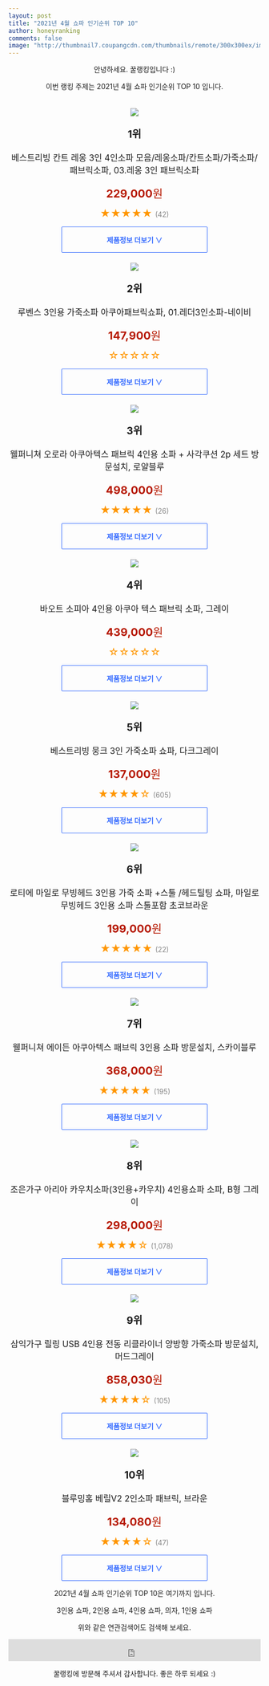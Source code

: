 ```yaml
--- 
layout: post 
title: "2021년 4월 쇼파 인기순위 TOP 10" 
author: honeyranking 
comments: false 
image: "http://thumbnail7.coupangcdn.com/thumbnails/remote/300x300ex/image/vendor_inventory/3b93/eae16d3fb130d363f93be1add75f90d2ae96186b313ef8202142b8b53b51.png" 
--- 
```

<p style="text-align: center;">안녕하세요. 꿀랭킹입니다 :)</p> <p style="text-align: center;">이번 랭킹 주제는 2021년 4월 쇼파 인기순위 TOP 10 입니다.</p><center><img src="http://thumbnail7.coupangcdn.com/thumbnails/remote/300x300ex/image/vendor_inventory/3b93/eae16d3fb130d363f93be1add75f90d2ae96186b313ef8202142b8b53b51.png" style="margin-top:20px" /></center> <p style="text-align: center; font-size: 20px"><b>1위</b></p> <p style="text-align: center; font-size: 17px">베스트리빙 칸트 레옹 3인 4인소파 모음/레옹소파/칸트소파/가죽소파/패브릭소파, 03.레옹 3인 패브릭소파</p> <p style="text-align: center;"><span style="color: #b61800; font-size: 22px;"><b>229,000</b>원</span></p> <p style="text-align: center;"><span style="color: #ff9600; font-size: 20px;">★★★★★ </span><span style="color: #878787;">(42)</span></p> <center><a href="https://coupa.ng/bVlIlY"> <div style="font-size: 14px; display: inline-block; padding: 15px 90px; color: #346aff; border-radius: 2px; border: 1px solid #346aff; cursor: pointer;"><b>제품정보 더보기 &or;</b></div> </a></center><center><img src="http://thumbnail10.coupangcdn.com/thumbnails/remote/300x300ex/image/vendor_inventory/dc63/0b8ec7dbde1b316b824032959a7f061d303b0741a41341ca2a4dd01fff93.jpg" style="margin-top:20px" /></center> <p style="text-align: center; font-size: 20px"><b>2위</b></p> <p style="text-align: center; font-size: 17px">루벤스 3인용 가죽소파 아쿠아패브릭쇼파, 01.레더3인소파-네이비</p> <p style="text-align: center;"><span style="color: #b61800; font-size: 22px;"><b>147,900</b>원</span></p> <p style="text-align: center;"><span style="color: #ff9600; font-size: 20px;">☆☆☆☆☆ </span><span style="color: #878787;"></span></p> <center><a href="https://coupa.ng/bVlIlZ"> <div style="font-size: 14px; display: inline-block; padding: 15px 90px; color: #346aff; border-radius: 2px; border: 1px solid #346aff; cursor: pointer;"><b>제품정보 더보기 &or;</b></div> </a></center><center><img src="http://thumbnail9.coupangcdn.com/thumbnails/remote/300x300ex/image/retail/images/246999697234809-6c9a1efb-1562-498a-8022-883af958dc28.jpg" style="margin-top:20px" /></center> <p style="text-align: center; font-size: 20px"><b>3위</b></p> <p style="text-align: center; font-size: 17px">웰퍼니쳐 오로라 아쿠아텍스 패브릭 4인용 소파 + 사각쿠션 2p 세트 방문설치, 로얄블루</p> <p style="text-align: center;"><span style="color: #b61800; font-size: 22px;"><b>498,000</b>원</span></p> <p style="text-align: center;"><span style="color: #ff9600; font-size: 20px;">★★★★★ </span><span style="color: #878787;">(26)</span></p> <center><a href="https://coupa.ng/bVlIl0"> <div style="font-size: 14px; display: inline-block; padding: 15px 90px; color: #346aff; border-radius: 2px; border: 1px solid #346aff; cursor: pointer;"><b>제품정보 더보기 &or;</b></div> </a></center><center><img src="http://thumbnail8.coupangcdn.com/thumbnails/remote/300x300ex/image/vendor_inventory/88a0/76cebb401db6e3b8c04ce617c024f1fd1b78b2cd2a5c0dc0895acb95311d.jpg" style="margin-top:20px" /></center> <p style="text-align: center; font-size: 20px"><b>4위</b></p> <p style="text-align: center; font-size: 17px">바오트 소피아 4인용 아쿠아 텍스 패브릭 소파, 그레이</p> <p style="text-align: center;"><span style="color: #b61800; font-size: 22px;"><b>439,000</b>원</span></p> <p style="text-align: center;"><span style="color: #ff9600; font-size: 20px;">☆☆☆☆☆ </span><span style="color: #878787;"></span></p> <center><a href="https://coupa.ng/bVlIl2"> <div style="font-size: 14px; display: inline-block; padding: 15px 90px; color: #346aff; border-radius: 2px; border: 1px solid #346aff; cursor: pointer;"><b>제품정보 더보기 &or;</b></div> </a></center><center><img src="http://thumbnail6.coupangcdn.com/thumbnails/remote/300x300ex/image/vendor_inventory/180e/4d687a1c6295c35dc076079d1c703ba2085ed20eb0ae9edbeda9019d33f1.png" style="margin-top:20px" /></center> <p style="text-align: center; font-size: 20px"><b>5위</b></p> <p style="text-align: center; font-size: 17px">베스트리빙 뭉크 3인 가죽소파 쇼파, 다크그레이</p> <p style="text-align: center;"><span style="color: #b61800; font-size: 22px;"><b>137,000</b>원</span></p> <p style="text-align: center;"><span style="color: #ff9600; font-size: 20px;">★★★★☆ </span><span style="color: #878787;">(605)</span></p> <center><a href="https://coupa.ng/bVlIl6"> <div style="font-size: 14px; display: inline-block; padding: 15px 90px; color: #346aff; border-radius: 2px; border: 1px solid #346aff; cursor: pointer;"><b>제품정보 더보기 &or;</b></div> </a></center><center><img src="http://thumbnail9.coupangcdn.com/thumbnails/remote/300x300ex/image/vendor_inventory/c977/aad360ea89d15b117045069742a6663f28e39f183ee4915cb7b6ef2abd13.jpg" style="margin-top:20px" /></center> <p style="text-align: center; font-size: 20px"><b>6위</b></p> <p style="text-align: center; font-size: 17px">로티에 마일로 무빙헤드 3인용 가죽 소파 +스툴 /헤드틸팅 쇼파, 마일로 무빙헤드 3인용 소파 스툴포함 초코브라운</p> <p style="text-align: center;"><span style="color: #b61800; font-size: 22px;"><b>199,000</b>원</span></p> <p style="text-align: center;"><span style="color: #ff9600; font-size: 20px;">★★★★★ </span><span style="color: #878787;">(22)</span></p> <center><a href="https://coupa.ng/bVlIl7"> <div style="font-size: 14px; display: inline-block; padding: 15px 90px; color: #346aff; border-radius: 2px; border: 1px solid #346aff; cursor: pointer;"><b>제품정보 더보기 &or;</b></div> </a></center><center><img src="http://thumbnail7.coupangcdn.com/thumbnails/remote/300x300ex/image/retail/images/424512602173768-5c8c0df2-6e8f-4e8d-a3a0-d053350cbde7.jpg" style="margin-top:20px" /></center> <p style="text-align: center; font-size: 20px"><b>7위</b></p> <p style="text-align: center; font-size: 17px">웰퍼니쳐 에이든 아쿠아텍스 패브릭 3인용 소파 방문설치, 스카이블루</p> <p style="text-align: center;"><span style="color: #b61800; font-size: 22px;"><b>368,000</b>원</span></p> <p style="text-align: center;"><span style="color: #ff9600; font-size: 20px;">★★★★★ </span><span style="color: #878787;">(195)</span></p> <center><a href="https://coupa.ng/bVlIma"> <div style="font-size: 14px; display: inline-block; padding: 15px 90px; color: #346aff; border-radius: 2px; border: 1px solid #346aff; cursor: pointer;"><b>제품정보 더보기 &or;</b></div> </a></center><center><img src="http://thumbnail9.coupangcdn.com/thumbnails/remote/300x300ex/image/vendor_inventory/images/2017/12/07/16/6/6183c288-ad89-4b1c-a0dc-329866009e0d.jpg" style="margin-top:20px" /></center> <p style="text-align: center; font-size: 20px"><b>8위</b></p> <p style="text-align: center; font-size: 17px">조은가구 아리아 카우치소파(3인용+카우치) 4인용쇼파 소파, B형 그레이</p> <p style="text-align: center;"><span style="color: #b61800; font-size: 22px;"><b>298,000</b>원</span></p> <p style="text-align: center;"><span style="color: #ff9600; font-size: 20px;">★★★★☆ </span><span style="color: #878787;">(1,078)</span></p> <center><a href="https://coupa.ng/bVlIme"> <div style="font-size: 14px; display: inline-block; padding: 15px 90px; color: #346aff; border-radius: 2px; border: 1px solid #346aff; cursor: pointer;"><b>제품정보 더보기 &or;</b></div> </a></center><center><img src="http://thumbnail6.coupangcdn.com/thumbnails/remote/300x300ex/image/retail/images/1461741151554398-c68c7032-4765-4d82-ad27-d3091588e566.jpg" style="margin-top:20px" /></center> <p style="text-align: center; font-size: 20px"><b>9위</b></p> <p style="text-align: center; font-size: 17px">삼익가구 릴링 USB 4인용 전동 리클라이너 양방향 가죽소파 방문설치, 머드그레이</p> <p style="text-align: center;"><span style="color: #b61800; font-size: 22px;"><b>858,030</b>원</span></p> <p style="text-align: center;"><span style="color: #ff9600; font-size: 20px;">★★★★☆ </span><span style="color: #878787;">(105)</span></p> <center><a href="https://coupa.ng/bVlImg"> <div style="font-size: 14px; display: inline-block; padding: 15px 90px; color: #346aff; border-radius: 2px; border: 1px solid #346aff; cursor: pointer;"><b>제품정보 더보기 &or;</b></div> </a></center><center><img src="http://thumbnail9.coupangcdn.com/thumbnails/remote/300x300ex/image/retail/images/2019/05/17/12/7/00077430-f6f2-4ce6-9663-da6477cc76bb.jpg" style="margin-top:20px" /></center> <p style="text-align: center; font-size: 20px"><b>10위</b></p> <p style="text-align: center; font-size: 17px">블루밍홈 베릴V2 2인소파 패브릭, 브라운</p> <p style="text-align: center;"><span style="color: #b61800; font-size: 22px;"><b>134,080</b>원</span></p> <p style="text-align: center;"><span style="color: #ff9600; font-size: 20px;">★★★★☆ </span><span style="color: #878787;">(47)</span></p> <center><a href="https://coupa.ng/bVlImj"> <div style="font-size: 14px; display: inline-block; padding: 15px 90px; color: #346aff; border-radius: 2px; border: 1px solid #346aff; cursor: pointer;"><b>제품정보 더보기 &or;</b></div> </a></center> <p style="text-align: center;"> </p> <p style="text-align: center;"> </p> <p style="text-align: center;">2021년 4월 쇼파 인기순위 TOP 10은 여기까지 입니다.</p> <p style="text-align: center;">3인용 쇼파, 2인용 쇼파, 4인용 쇼파, 의자, 1인용 쇼파</p> <p style="text-align: center;">위와 같은 연관검색어도 검색해 보세요.</p> <iframe src="https://coupa.ng/bSaIdo" width="100%" height="44" frameborder="0" scrolling="no" referrerpolicy="unsafe-url"></iframe> <p style="text-align: center;">꿀랭킹에 방문해 주셔서 감사합니다. 좋은 하루 되세요 :)</p>
